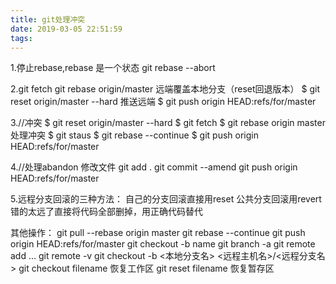 ```yaml
---
title: git处理冲突
date: 2019-03-05 22:51:59
tags:
---
```

1.停止rebase,rebase 是一个状态
  git rebase --abort

2.git fetch
  git rebase origin/master
  远端覆盖本地分支（reset回退版本）
  $ git reset origin/master --hard
  推送远端
  $ git push origin HEAD:refs/for/master

3.//冲突
  $ git reset origin/master --hard
  $ git fetch
  $ git rebase origin master
  处理冲突
  $ git staus
  $ git rebase --continue
  $ git push origin HEAD:refs/for/master

4.//处理abandon
  修改文件
  git add .
  git commit --amend
  git push origin HEAD:refs/for/master

5.远程分支回滚的三种方法：
  自己的分支回滚直接用reset
  公共分支回滚用revert
  错的太远了直接将代码全部删掉，用正确代码替代

其他操作：
git pull --rebase origin master
git rebase --continue
git push origin HEAD:refs/for/master
git checkout -b name
git branch -a
git remote add ...
git remote -v
git checkout -b <本地分支名> <远程主机名>/<远程分支名>
git checkout filename  恢复工作区
git reset filename     恢复暂存区
